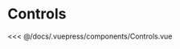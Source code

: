 # Controls


<map-container>
  <Controls />
</map-container>

<<< @/docs/.vuepress/components/Controls.vue
